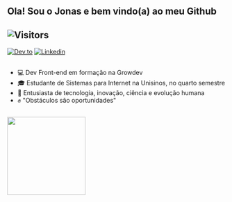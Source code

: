 ## Ola! Sou o Jonas e bem vindo(a) ao meu Github

<div>
 
 ##  ![Visitors](https://visitor-badge.glitch.me/badge?page_id=jonas-amilton&left_color=green&right_color=red)

 <a href="https://dev.to/jonasamilton" target="_blank"><img src="https://img.shields.io/badge/dev.to-0A0A0A?style=for-the-flat&logo=dev.to&logoColor=white" alt="Dev.to" /></a>
  <a href="https://www.linkedin.com/in/jonas-ag-silva/" target="_blank"><img src="https://img.shields.io/badge/LinkedIn-blue?style=flat&logo=linkedin&labelColor=blue" alt="Linkedin" /></a>
</div>

##

<ul>
  <li>💻 Dev Front-end em formação na Growdev</li>
  <li>🎓 Estudante de Sistemas para Internet na Unisinos, no quarto semestre</li>
 <li>📱 Entusiasta de tecnologia, inovação, ciência e evolução humana</li>
  <li>✊ "Obstáculos são oportunidades"</li>
</ul>

 ##

<div>
<!--   <img height="180em" src="https://github-readme-stats.vercel.app/api?username=jonas-amilton&show_icons=true&theme=radical&count_private=true"/> -->
  <img height="180em" src="https://github-readme-stats.vercel.app/api/top-langs/?username=jonas-amilton&layout=compact&langs_count=8&theme=radical"/>
</div>
